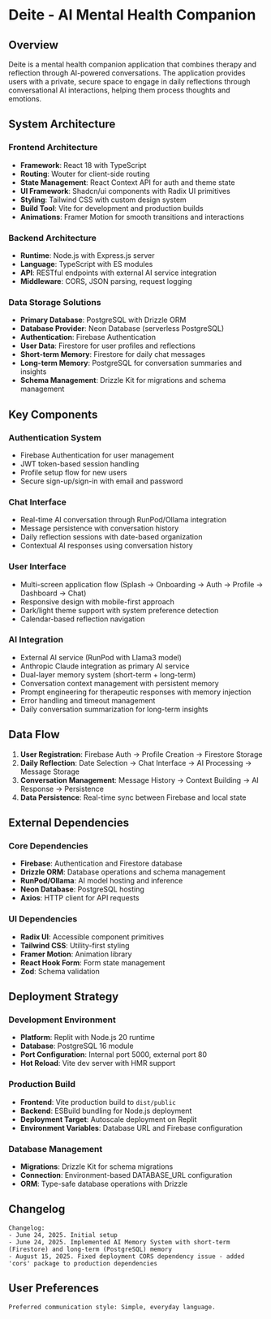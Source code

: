 # Deite - AI Mental Health Companion

## Overview

Deite is a mental health companion application that combines therapy and reflection through AI-powered conversations. The application provides users with a private, secure space to engage in daily reflections through conversational AI interactions, helping them process thoughts and emotions.

## System Architecture

### Frontend Architecture
- **Framework**: React 18 with TypeScript
- **Routing**: Wouter for client-side routing
- **State Management**: React Context API for auth and theme state
- **UI Framework**: Shadcn/ui components with Radix UI primitives
- **Styling**: Tailwind CSS with custom design system
- **Build Tool**: Vite for development and production builds
- **Animations**: Framer Motion for smooth transitions and interactions

### Backend Architecture
- **Runtime**: Node.js with Express.js server
- **Language**: TypeScript with ES modules
- **API**: RESTful endpoints with external AI service integration
- **Middleware**: CORS, JSON parsing, request logging

### Data Storage Solutions
- **Primary Database**: PostgreSQL with Drizzle ORM
- **Database Provider**: Neon Database (serverless PostgreSQL)
- **Authentication**: Firebase Authentication
- **User Data**: Firestore for user profiles and reflections
- **Short-term Memory**: Firestore for daily chat messages
- **Long-term Memory**: PostgreSQL for conversation summaries and insights
- **Schema Management**: Drizzle Kit for migrations and schema management

## Key Components

### Authentication System
- Firebase Authentication for user management
- JWT token-based session handling
- Profile setup flow for new users
- Secure sign-up/sign-in with email and password

### Chat Interface
- Real-time AI conversation through RunPod/Ollama integration
- Message persistence with conversation history
- Daily reflection sessions with date-based organization
- Contextual AI responses using conversation history

### User Interface
- Multi-screen application flow (Splash → Onboarding → Auth → Profile → Dashboard → Chat)
- Responsive design with mobile-first approach
- Dark/light theme support with system preference detection
- Calendar-based reflection navigation

### AI Integration
- External AI service (RunPod with Llama3 model)
- Anthropic Claude integration as primary AI service
- Dual-layer memory system (short-term + long-term)
- Conversation context management with persistent memory
- Prompt engineering for therapeutic responses with memory injection
- Error handling and timeout management
- Daily conversation summarization for long-term insights

## Data Flow

1. **User Registration**: Firebase Auth → Profile Creation → Firestore Storage
2. **Daily Reflection**: Date Selection → Chat Interface → AI Processing → Message Storage
3. **Conversation Management**: Message History → Context Building → AI Response → Persistence
4. **Data Persistence**: Real-time sync between Firebase and local state

## External Dependencies

### Core Dependencies
- **Firebase**: Authentication and Firestore database
- **Drizzle ORM**: Database operations and schema management
- **RunPod/Ollama**: AI model hosting and inference
- **Neon Database**: PostgreSQL hosting
- **Axios**: HTTP client for API requests

### UI Dependencies
- **Radix UI**: Accessible component primitives
- **Tailwind CSS**: Utility-first styling
- **Framer Motion**: Animation library
- **React Hook Form**: Form state management
- **Zod**: Schema validation

## Deployment Strategy

### Development Environment
- **Platform**: Replit with Node.js 20 runtime
- **Database**: PostgreSQL 16 module
- **Port Configuration**: Internal port 5000, external port 80
- **Hot Reload**: Vite dev server with HMR support

### Production Build
- **Frontend**: Vite production build to `dist/public`
- **Backend**: ESBuild bundling for Node.js deployment
- **Deployment Target**: Autoscale deployment on Replit
- **Environment Variables**: Database URL and Firebase configuration

### Database Management
- **Migrations**: Drizzle Kit for schema migrations
- **Connection**: Environment-based DATABASE_URL configuration
- **ORM**: Type-safe database operations with Drizzle

## Changelog

```
Changelog:
- June 24, 2025. Initial setup
- June 24, 2025. Implemented AI Memory System with short-term (Firestore) and long-term (PostgreSQL) memory
- August 15, 2025. Fixed deployment CORS dependency issue - added 'cors' package to production dependencies
```

## User Preferences

```
Preferred communication style: Simple, everyday language.
```